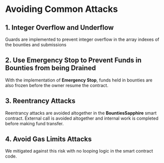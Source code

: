 # Avoiding Common Attacks

## 1. Integer Overflow and Underflow

Guards are implemented to prevent integer overflow in the array indexes of the bounties and submissions

## 2. Use Emergency Stop to Prevent Funds in Bounties from being Drained

With the implementation of **Emergency Stop**, funds held in bounties are also frozen before the owner resume the contract.

## 3. Reentrancy Attacks

Reentrancy attacks are avoided altogether in the **BountiesSapphire** smart contract. External call is avoided altogether and internal work is completed before making fund transfer.

## 4. Avoid Gas Limits Attacks

We mitigated against this risk with no looping logic in the smart contract code. 
